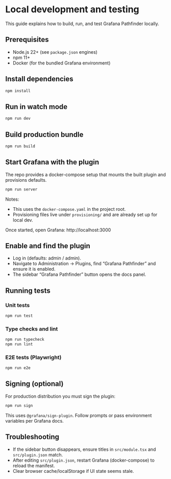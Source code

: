 # Local development and testing

This guide explains how to build, run, and test Grafana Pathfinder locally.

## Prerequisites

- Node.js 22+ (see `package.json` engines)
- npm 11+
- Docker (for the bundled Grafana environment)

## Install dependencies

```bash
npm install
```

## Run in watch mode

```bash
npm run dev
```

## Build production bundle

```bash
npm run build
```

## Start Grafana with the plugin

The repo provides a docker-compose setup that mounts the built plugin and provisions defaults.

```bash
npm run server
```

Notes:

- This uses the `docker-compose.yaml` in the project root.
- Provisioning files live under `provisioning/` and are already set up for local dev.

Once started, open Grafana: http://localhost:3000

## Enable and find the plugin

- Log in (defaults: admin / admin).
- Navigate to Administration → Plugins, find “Grafana Pathfinder” and ensure it is enabled.
- The sidebar “Grafana Pathfinder” button opens the docs panel.

## Running tests

### Unit tests

```bash
npm run test
```

### Type checks and lint

```bash
npm run typecheck
npm run lint
```

### E2E tests (Playwright)

```bash
npm run e2e
```

## Signing (optional)

For production distribution you must sign the plugin:

```bash
npm run sign
```

This uses `@grafana/sign-plugin`. Follow prompts or pass environment variables per Grafana docs.

## Troubleshooting

- If the sidebar button disappears, ensure titles in `src/module.tsx` and `src/plugin.json` match.
- After editing `src/plugin.json`, restart Grafana (docker-compose) to reload the manifest.
- Clear browser cache/localStorage if UI state seems stale.

